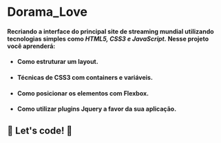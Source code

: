 # Dorama_Love

#### Recriando a interface do principal site de streaming mundial utilizando tecnologias simples como *HTML5, CSS3 e JavaScript.* Nesse projeto você aprenderá:  ####

- ####  Como estruturar um layout. ####

- ####   Técnicas de CSS3 com containers e variáveis. ####

- ####   Como posicionar os elementos com Flexbox. ####

- ####   Como utilizar plugins Jquery a favor da sua aplicação. ####







## 🚀 Let's code! 🚀
